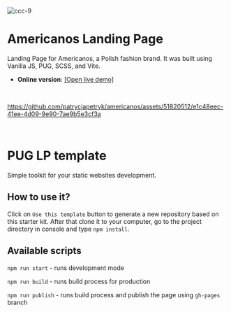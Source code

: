 
![ccc-9](https://github.com/patrycjapetryk/americanos/assets/51820512/0f94ccf9-6087-4e02-896d-8bd47c1e7057)

# Americanos Landing Page

Landing Page for Americanos, a Polish fashion brand. It was built using Vanilla JS, PUG, SCSS, and Vite.

- **Online version**: [[Open live demo]](https://americanos.netlify.app)

&nbsp;

https://github.com/patrycjapetryk/americanos/assets/51820512/e1c48eec-41ee-4d09-9e90-7ae9b5e3cf3a

&nbsp;

# PUG LP template

Simple toolkit for your static websites development.

## How to use it?

Click on `Use this template` button to generate a new repository based on this starter kit. After that clone it to your computer, go to the project directory in console and type `npm install`.

## Available scripts

`npm run start` - runs development mode

`npm run build` - runs build process for production

`npm run publish` - runs build process and publish the page using `gh-pages` branch
